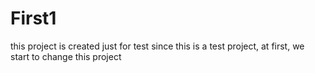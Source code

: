 # First1
this project is created just for test
since this is a test project, at first, we start to change this project
